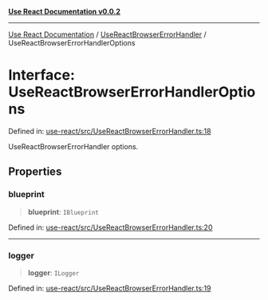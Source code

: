 [**Use React Documentation v0.0.2**](../../README.md)

***

[Use React Documentation](../../modules.md) / [UseReactBrowserErrorHandler](../README.md) / UseReactBrowserErrorHandlerOptions

# Interface: UseReactBrowserErrorHandlerOptions

Defined in: [use-react/src/UseReactBrowserErrorHandler.ts:18](https://github.com/stonemjs/use-react/blob/4786d31a3beb1c9f15eb30e2c9c2b12c786b755a/src/UseReactBrowserErrorHandler.ts#L18)

UseReactBrowserErrorHandler options.

## Properties

### blueprint

> **blueprint**: `IBlueprint`

Defined in: [use-react/src/UseReactBrowserErrorHandler.ts:20](https://github.com/stonemjs/use-react/blob/4786d31a3beb1c9f15eb30e2c9c2b12c786b755a/src/UseReactBrowserErrorHandler.ts#L20)

***

### logger

> **logger**: `ILogger`

Defined in: [use-react/src/UseReactBrowserErrorHandler.ts:19](https://github.com/stonemjs/use-react/blob/4786d31a3beb1c9f15eb30e2c9c2b12c786b755a/src/UseReactBrowserErrorHandler.ts#L19)
